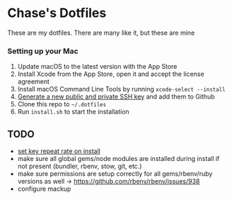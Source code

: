 # Chase's Dotfiles
These are my dotfiles. There are many like it, but these are mine

### Setting up your Mac

1. Update macOS to the latest version with the App Store
2. Install Xcode from the App Store, open it and accept the license agreement
3. Install macOS Command Line Tools by running `xcode-select --install`
4. [Generate a new public and private SSH key](https://help.github.com/en/github/authenticating-to-github/generating-a-new-ssh-key-and-adding-it-to-the-ssh-agent) and add them to Github
5. Clone this repo to `~/.dotfiles`
6. Run `install.sh` to start the installation

## TODO
- [set key repeat rate on install](https://apple.stackexchange.com/questions/10467/how-to-increase-keyboard-key-repeat-rate-on-os-x)
- make sure all global gems/node modules are installed during install if not present (bundler, rbenv, stow, git, etc.)
- make sure permissions are setup correctly for all gems/rbenv/ruby versions as well -> https://github.com/rbenv/rbenv/issues/938
- configure mackup